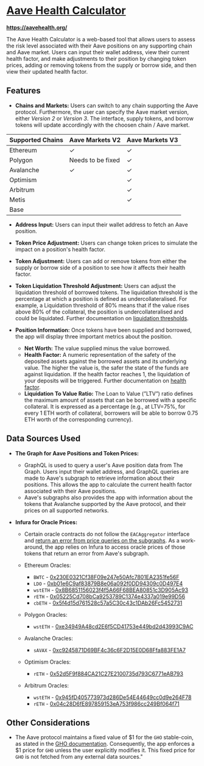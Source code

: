 # [Aave Health Calculator](https://aavehealth.org/)

**https://aavehealth.org/**

The Aave Health Calculator is a web-based tool that allows users to assess the risk level associated with their Aave positions on any supporting chain and Aave market. Users can input their wallet address, view their current health factor, and make adjustments to their position by changing token prices, adding or removing tokens from the supply or borrow side, and then view their updated health factor.

## Features

- **Chains and Markets:** Users can switch to any chain supporting the Aave protocol. Furthermore, the user can specify the Aave market version, either *Version 2* or *Version 3*. The interface, supply tokens, and borrow tokens will update accordingly with the choosen chain / Aave market.

| Supported Chains   | Aave Markets V2  | Aave Markets V3  |
|--------------------|------------------|------------------|
| Ethereum           | <span>&#10003;</span> | <span>&#10003;</span> |
| Polygon            | Needs to be fixed | <span>&#10003;</span> |
| Avalanche          | <span>&#10003;</span> | <span>&#10003;</span> |
| Optimism           || <span>&#10003;</span> |
| Arbitrum           || <span>&#10003;</span> |
| Metis              || <span>&#10003;</span> |
|Base|||

- **Address Input:** Users can input their wallet address to fetch an Aave position.

- **Token Price Adjustment:** Users can change token prices to simulate the impact on a position's health factor.

- **Token Adjustment:** Users can add or remove tokens from either the supply or borrow side of a position to see how it affects their health factor.

- **Token Liquidation Threshold Adjustment:** Users can adjust the liquidation threshold of borrowed tokens. The liquidation threshold is the percentage at which a position is defined as undercollateralised. For example, a Liquidation threshold of 80% means that if the value rises above 80% of the collateral, the position is undercollateralised and could be liquidated. Further documentation on [liquidation thresholds](https://docs.aave.com/risk/asset-risk/risk-parameters#liquidation-threshold).

- **Position Information:** Once tokens have been supplied and borrowed, the app will display three important metrics about the position.
  - **Net Worth:** The value supplied minus the value borrowed.
  - **Health Factor:** A numeric representation of the safety of the deposited assets against the borrowed assets and its underlying value. The higher the value is, the safer the state of the funds are against liquidation. If the health factor reaches 1, the liquidation of your deposits will be triggered. Further documentation on [health factor](https://docs.aave.com/faq/borrowing#what-is-the-health-factor).
  - **Liquidation To Value Ratio:** The Loan to Value (”LTV”) ratio defines the maximum amount of assets that can be borrowed with a specific collateral. It is expressed as a percentage (e.g., at LTV=75%, for every 1 ETH worth of collateral, borrowers will be able to borrow 0.75 ETH worth of the corresponding currency).


## Data Sources Used
- **The Graph for Aave Positions and Token Prices:**
  - GraphQL is used to query a user's Aave position data from The Graph. Users input their wallet address, and GraphQL queries are made to Aave's subgraph to retrieve information about their positions. This allows the app to calculate the current health factor associated with their Aave positions.
  - Aave's subgraphs also provides the app with information about the tokens that Avalanche supported by the Aave protocol, and their prices on all supported networks. 

- **Infura for Oracle Prices:**
  - Certain oracle contracts do not follow the `EACAggregator` interface and [return an error from price queries on the subgraphs](https://github.com/aave/protocol-subgraphs/issues/102). As a work-around, the app relies on Infura to access oracle prices of those tokens that return an error from Aave's subgraph.
  
  - Ethereum Oracles:
    - `BWTC` - [0x230E0321Cf38F09e247e50Afc7801EA2351fe56F](https://etherscan.io/address/0x230E0321Cf38F09e247e50Afc7801EA2351fe56F)
    - `LDO` - [0xb01e6C9af83879B8e06a092f0DD94309c0D497E4](https://etherscan.io/address/0xb01e6C9af83879B8e06a092f0DD94309c0D497E4)
    - `wstETH` - [0x8B6851156023f4f5A66F68BEA80851c3D905Ac93](https://etherscan.io/address/0x8B6851156023f4f5A66F68BEA80851c3D905Ac93)
    - `rETH` - [0x05225Cd708bCa9253789C1374e4337a019e99D56](https://etherscan.io/address/0x05225Cd708bCa9253789C1374e4337a019e99D56)
    - `cbETH` - [0x5f4d15d761528c57a5C30c43c1DAb26Fc5452731](https://etherscan.io/address/0x5f4d15d761528c57a5C30c43c1DAb26Fc5452731)
  - Polygon Oracles:
    - `wstETH` - [0xe34949A48cd2E6f5CD41753e449bd2d43993C9AC](https://polygonscan.com/address/0xe34949A48cd2E6f5CD41753e449bd2d43993C9AC)
  - Avalanche Oracles:
    - `sAVAX` - [0xc9245871D69BF4c36c6F2D15E0D68Ffa883FE1A7](https://snowtrace.io/address/0xc9245871D69BF4c36c6F2D15E0D68Ffa883FE1A7)
  - Optimism Oracles:
    - `rETH` - [0x52d5F9f884CA21C27E2100735d793C6771eAB793](https://optimistic.etherscan.io/address/0x52d5F9f884CA21C27E2100735d793C6771eAB793)
  - Arbitrum Oracles:
    - `wstETH` - [0x945fD405773973d286De54E44649cc0d9e264F78](https://arbiscan.io/address/0x945fD405773973d286De54E44649cc0d9e264F78)
    - `rETH` -  [0x04c28D6fE897859153eA753f986cc249Bf064f71](https://arbiscan.io/address/0x04c28D6fE897859153eA753f986cc249Bf064f71)

## Other Considerations
- The Aave protocol maintains a fixed value of $1 for the `GHO` stable-coin, as stated in the [GHO documentation](https://docs-gho.vercel.app/concepts/faq#:~:text=Unlike%20many%20stablecoins%2C%20the%20oracle%20price%20for%20GHO%20is%20fixed.). Consequently, the app enforces a $1 price for `GHO` unless the user explicitly modifies it. This fixed price for `GHO` is not fetched from any external data sources."
